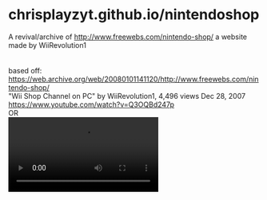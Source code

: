 # chrisplayzyt.github.io/nintendoshop
A revival/archive of http://www.freewebs.com/nintendo-shop/ a website made by WiiRevolution1<br>
<br><br>
based off: 
https://web.archive.org/web/20080101141120/http://www.freewebs.com/nintendo-shop/
<br>
"Wii Shop Channel on PC" by WiiRevolution1, 4,496 views  Dec 28, 2007
<br>
https://www.youtube.com/watch?v=Q3OQBd247p
<BR>OR<BR>
<video src="https://github.com/user-attachments/assets/5f832083-1b3b-4d0d-8eb2-977b447b8825" controls="">
